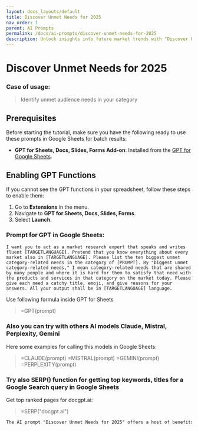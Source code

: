 ```yaml
---
layout: docs_layouts/default
title: Discover Unmet Needs for 2025
nav_order: 1
parent: AI Prompts
permalink: /docs/ai-prompts/discover-unmet-needs-for-2025
description: Unlock insights into future market trends with "Discover Unmet Needs for 2025." Learn to anticipate and fulfill emerging consumer demands, staying ahead in a competitive landscape. Equip your business with strategies to capture untapped opportunities for sustainable growth.
---
```


# Discover Unmet Needs for 2025

### Case of usage:
> Identify unmet audience needs in your category

## Prerequisites

Before starting the tutorial, make sure you have the following ready to use these prompts in Google Sheets for batch results:

- **GPT for Sheets, Docs, Slides, Forms Add-on**: Installed from the [GPT for Google Sheets](https://workspace.google.com/u/0/marketplace/app/gpt_for_sheets_docs_forms_slides/466607203252).

## Enabling GPT Functions

If you cannot see the GPT functions in your spreadsheet, follow these steps to enable them:

1. Go to **Extensions** in the menu.
2. Navigate to **GPT for Sheets, Docs, Slides, Forms**.
3. Select **Launch**.


### Prompt for GPT in Google Sheets:
```shell
I want you to act as a market research expert that speaks and writes fluent [TARGETLANGUAGE]. Pretend that you know everything about every market also in [TARGETLANGUAGE]. Please list the ten biggest unmet category-related needs in the category of [PROMPT]. By "biggest unmet category-related needs," I mean category-related needs that are shared by many people and where it is hard for them to satisfy that need with the products and services in that category on the market today. Please give each need a catchy title, emoji, and give reasons for your answers. All your output shall be in [TARGETLANGUAGE] language.
```

Use following formula inside GPT for Sheets
> =GPT(prompt)

### Also you can try with others AI models Claude, Mistral, Perplexity, Gemini
Here some examples for calling this models in Google Sheets:

> =CLAUDE(prompt)
> =MISTRAL(prompt)
> =GEMINI(prompt)
> =PERPLEXITY(prompt)


### Try also SERP() function for getting top keywords, titles for a Google Search query in Google Sheets

Get top ranked pages for docgpt.ai:

> =SERP("docgpt.ai")



```markdown
The AI prompt "Discover Unmet Needs for 2025" offers a host of benefits, particularly for businesses and innovators aiming to stay ahead of the curve. By leveraging artificial intelligence to foresee and analyze potential gaps in the market, companies can identify areas ripe for innovation and development. This proactive approach not only enables businesses to tailor their strategies effectively but also ensures they remain competitive in an ever-evolving landscape. Additionally, understanding unmet needs allows for the creation of products and services that genuinely resonate with consumer demands, enhancing customer satisfaction and loyalty. For investors, foreseeing these opportunities presents a chance to back pioneering solutions, potentially increasing returns and profitability. Beyond business, this AI-driven insight can contribute to societal advancements by addressing significant issues that may otherwise be overlooked, fostering a future where technology aligns closely with human needs. Moreover, with an eye on sustainability and ethical considerations, AI insights can guide the development of solutions that are not only innovative but also responsible. As we edge closer to 2025, utilizing such advanced tools ensures that organizations and individuals are not merely reacting to change but are strategically positioned as leaders in their respective fields.
```

